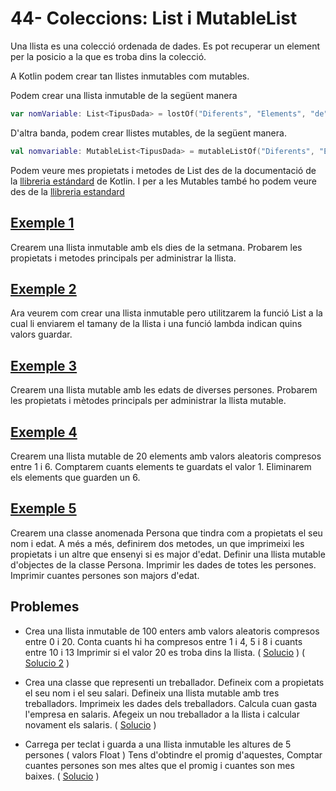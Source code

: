 # 44- Coleccions: List i MutableList

Una llista es una colecció ordenada de dades. Es pot recuperar un element per la posicio a la que es troba dins la colecció.

A Kotlin podem crear tan llistes inmutables com mutables. 

Podem crear una llista inmutable de la següent manera

```kotlin
var nomVariable: List<TipusDada> = lostOf("Diferents", "Elements", "de", "la", "llista")
```

D'altra banda, podem crear llistes mutables, de la següent manera.

```kotlin
val nomvariable: MutableList<TipusDada> = mutableListOf("Diferents", "Elements", "de", "la", "llista")
```

Podem veure mes propietats i metodes de List des de la documentació de la [llibreria estándard](https://kotlinlang.org/api/latest/jvm/stdlib/kotlin.collections/-list/) de Kotlin. I per a les Mutables també ho podem veure des de la [llibreria estandard](https://kotlinlang.org/api/latest/jvm/stdlib/kotlin.collections/-mutable-list/)

## [Exemple 1](https://github.com/marcmoiagese/curskotlin/blob/master/44-Coleccions_List_i_MutableList/Exemple1/src/main/kotlin/Main.kt)

Crearem una llista inmutable amb els dies de la setmana. Probarem les propietats i metodes principals per administrar la llista.

## [Exemple 2](https://github.com/marcmoiagese/curskotlin/blob/master/44-Coleccions_List_i_MutableList/Exemple2/src/main/kotlin/Main.kt)

Ara veurem com crear una llista inmutable pero utilitzarem la funció  List a la cual li enviarem el tamany de la llista i una funció lambda indican quins valors guardar.

## [Exemple 3](https://github.com/marcmoiagese/curskotlin/blob/master/44-Coleccions_List_i_MutableList/Exemple3/src/main/kotlin/Main.kt)

Crearem una llista mutable amb les edats de diverses persones. Probarem les propietats i mètodes principals per administrar la llista mutable.

## [Exemple 4](https://github.com/marcmoiagese/curskotlin/blob/master/44-Coleccions_List_i_MutableList/Exemple4/src/main/kotlin/Main.kt)

Crearem una llista mutable de 20 elements amb valors aleatoris compresos entre 1 i 6. Comptarem cuants elements te guardats el valor 1. Eliminarem els elements que guarden un 6.

## [Exemple 5](https://github.com/marcmoiagese/curskotlin/blob/master/44-Coleccions_List_i_MutableList/Exemple5/src/main/kotlin/Main.kt)

Crearem una classe anomenada Persona que tindra com a propietats el seu nom i edat. A més a més, definirem dos metodes, un que imprimeixi les propietats i un altre que ensenyi si es major d'edat.
Definir una llista mutable d'objectes de la classe Persona.
Imprimir les dades de totes les persones.
Imprimir cuantes persones son majors d'edat.

## Problemes

* Crea una llista inmutable de 100 enters amb valors aleatoris compresos entre 0 i 20.
  Conta cuants hi ha compresos entre 1 i 4, 5 i 8  i cuants entre 10 i 13
  Imprimir si el valor 20 es troba dins la llista. ( [Solucio](https://github.com/marcmoiagese/curskotlin/blob/master/44-Coleccions_List_i_MutableList/Problema1/src/main/kotlin/Main.kt) ) ( [Solucio 2](https://github.com/marcmoiagese/curskotlin/blob/master/44-Coleccions_List_i_MutableList/Problema1/src/main/kotlin/MainAlternatiu.kt) )

* Crea una classe que representi un treballador. Defineix com a propietats el seu nom i el seu salari.
  Defineix una llista mutable amb tres treballadors.
  Imprimeix les dades dels treballadors.
  Calcula cuan gasta l'empresa en salaris.
  Afegeix un nou treballador a la llista i calcular novament els salaris. ( [Solucio]() )

* Carrega per teclat i guarda a una llista inmutable les altures de 5 persones ( valors Float )
  Tens d'obtindre el promig d'aquestes, Comptar cuantes persones son mes altes que el promig i cuantes son mes baixes. ( [Solucio]() )
